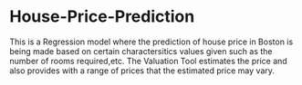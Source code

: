 # House-Price-Prediction
This is a Regression model where the prediction of house price in Boston is being made based on certain charactersitics values given such as the number of rooms required,etc.
The Valuation Tool estimates the price and also provides with a range of prices that the estimated price may vary.
